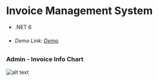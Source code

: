 # Invoice Management System
- .NET 6
- ###### Demo Link:  [Demo](https://identityapp20220705185451.azurewebsites.net/).
### Admin - Invoice Info Chart
![alt text](https://i.hizliresim.com/t88uvxu.png)
